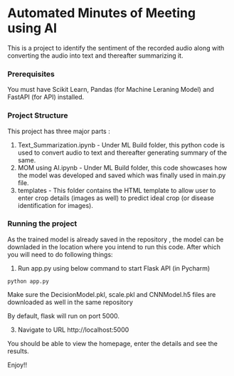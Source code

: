 # Automated Minutes of Meeting using AI

This is a project to identify the sentiment of the recorded audio along with converting the audio into text and thereafter summarizing it.

### Prerequisites
You must have Scikit Learn, Pandas (for Machine Leraning Model) and FastAPI (for API) installed.

### Project Structure
This project has three major parts :
1. Text_Summarization.ipynb - Under ML Build folder, this python code is used to convert audio to text and thereafter generating summary of the same.
2. MOM using AI.ipynb -  Under ML Build folder, this code showcases how the model was developed and saved which was finally used in main.py file.
4. templates - This folder contains the HTML template to allow user to enter crop details (images as well) to predict ideal crop (or disease identification for images).

### Running the project
As the trained model is already saved in the repository , the model can be downladed in the location where you intend to run this code. After which you will need to do following things:

1. Run app.py using below command to start Flask API (in Pycharm)
```
python app.py
```

Make sure the DecisionModel.pkl, scale.pkl and CNNModel.h5 files are downloaded as well in the same repository

By default, flask will run on port 5000.

3. Navigate to URL http://localhost:5000

You should be able to view the homepage, enter the details and see the results.

Enjoy!!

